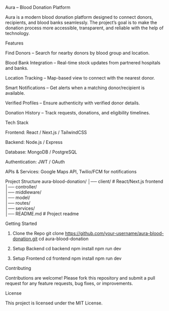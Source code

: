 Aura – Blood Donation Platform

Aura is a modern blood donation platform designed to connect donors, recipients, and blood banks seamlessly. The project’s goal is to make the donation process more accessible, transparent, and reliable with the help of technology.

Features

Find Donors – Search for nearby donors by blood group and location.

Blood Bank Integration – Real-time stock updates from partnered hospitals and banks.

Location Tracking – Map-based view to connect with the nearest donor.

Smart Notifications – Get alerts when a matching donor/recipient is available.

Verified Profiles – Ensure authenticity with verified donor details.

Donation History – Track requests, donations, and eligibility timelines.

Tech Stack

Frontend: React / Next.js / TailwindCSS

Backend: Node.js / Express

Database: MongoDB / PostgreSQL

Authentication: JWT / OAuth

APIs & Services: Google Maps API, Twilio/FCM for notifications

Project Structure
aura-blood-donation/
│── client/        # React/Next.js frontend  
│── controller/        
│── middleware/         
│── model/   
│── routes/            
│── services/            
│── README.md        # Project readme  

Getting Started
1. Clone the Repo
git clone https://github.com/your-username/aura-blood-donation.git
cd aura-blood-donation

2. Setup Backend
cd backend
npm install
npm run dev

3. Setup Frontend
cd frontend
npm install
npm run dev

Contributing

Contributions are welcome! Please fork this repository and submit a pull request for any feature requests, bug fixes, or improvements.

License

This project is licensed under the MIT License.
